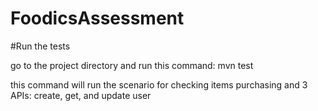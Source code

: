 # FoodicsAssessment

#Run the tests  

go to the project directory and run this command: mvn test  

this command will run the scenario for checking items purchasing and 3 APIs: create, get, and update user
